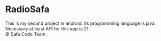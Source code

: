 <h1> RadioSafa </h1>
This is my second project in android. its programminig language is java. <br/>
Necessary at least API for this app is 21. <br/>
© Safa Code Team.
